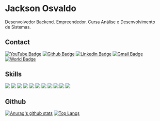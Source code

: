 # Jackson Osvaldo

Desenvolvedor Backend. Empreendedor. Cursa Análise e Desenvolvimento de Sistemas.


## Contact

[![YouTube Badge](https://img.shields.io/badge/-YouTube-red?style=flat-square&logo=youtube&logoColor=white)](https://www.youtube.com/jacksonosvaldo)
[![Github Badge](https://img.shields.io/badge/-Github-000?style=flat-square&logo=Github&logoColor=white)](https://github.com/JacksonOsvaldo)
[![Linkedin Badge](https://img.shields.io/badge/-LinkedIn-blue?style=flat-square&logo=Linkedin&logoColor=white)](https://www.linkedin.com/in/jackson-osvaldo)
[![Gmail Badge](https://img.shields.io/badge/-Gmail-c14438?style=flat-square&logo=Gmail&logoColor=white)](mailto:jacksonenazus@gmail.com)
[![World Badge](https://img.shields.io/badge/-Blog-yellow?style=flat-square&logo=world&logoColor=white)](https://jacksonosvaldo.github.io/)


## Skills
![](https://img.shields.io/badge/‎-Linux-E95420?logo=linux&logoColor=white&style=plastic)
![](https://img.shields.io/badge/‎-Python-F7DF1E?logo=python&logoColor=white&style=plastic)
![](https://img.shields.io/badge/‎-Django-0C4B33?logo=django&logoColor=white&style=plastic)
![](https://img.shields.io/badge/‎-HTML-CC342D?logo=html5&logoColor=white&style=plastic)
![](https://img.shields.io/badge/‎-CSS-1572B6?logo=css3&logoColor=white&style=plastic)
![](https://img.shields.io/badge/‎-JavaScript-F7DF1E?logo=javascript&logoColor=white&style=plastic)
![](https://img.shields.io/badge/‎-NGINX-339933?logo=nginx&logoColor=white&style=plastic)
![](https://img.shields.io/badge/‎-AWS-f79400?logo=amazon&logoColor=white&style=plastic)
![](https://img.shields.io/badge/‎-Git-F05032?logo=git&logoColor=white&style=plastic)
![](https://img.shields.io/badge/‎-GitHub-181717?logo=github&logoColor=white&style=plastic)
![](https://img.shields.io/badge/‎-VS%20Code-007ACC?logo=visual-studio-code&logoColor=white&style=plastic)


## Github
[![Anurag's github stats](https://github-readme-stats.vercel.app/api?username=JacksonOsvaldo&hide=issues&show_icons=true&title_color=61dafb&text_color=FFFFFF&icon_color=61dafb&bg_color=20232a)](https://github.com/anuraghazra/github-readme-stats)
[![Top Langs](https://github-readme-stats.vercel.app/api/top-langs/?username=JacksonOsvaldo&layout=compact&title_color=61dafb&text_color=FFFFFF&icon_color=61dafb&bg_color=20232a)](https://github.com/anuraghazra/github-readme-stats)
